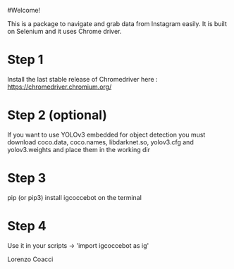 #Welcome!

This is a package to navigate and grab data from Instagram easily.
It is built on Selenium and it uses Chrome driver.


# Step 1
Install the last stable release of Chromedriver here : https://chromedriver.chromium.org/

# Step 2 (optional)
If you want to use YOLOv3 embedded for object detection you must download coco.data, coco.names, libdarknet.so, yolov3.cfg and yolov3.weights and place them in the working dir

# Step 3
pip (or pip3) install igcoccebot on the terminal

# Step 4
Use it in your scripts -> 'import igcoccebot as ig'

Lorenzo Coacci